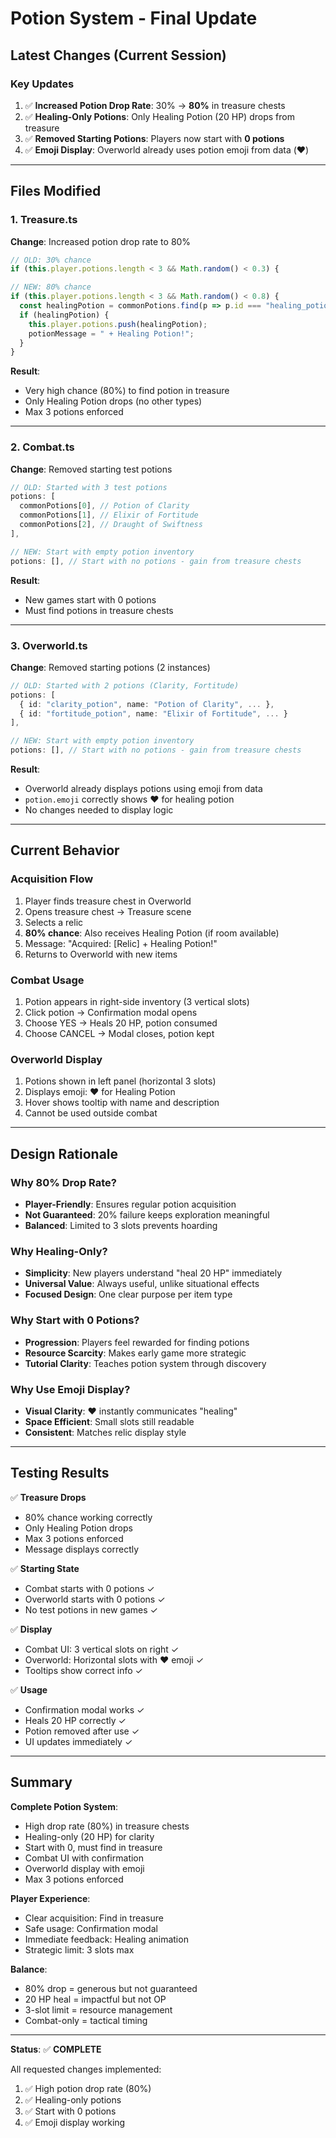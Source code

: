 # Potion System - Final Update

## Latest Changes (Current Session)

### **Key Updates**
1. ✅ **Increased Potion Drop Rate**: 30% → **80%** in treasure chests
2. ✅ **Healing-Only Potions**: Only Healing Potion (20 HP) drops from treasure
3. ✅ **Removed Starting Potions**: Players now start with **0 potions**
4. ✅ **Emoji Display**: Overworld already uses potion emoji from data (❤️)

---

## Files Modified

### 1. **Treasure.ts**
**Change**: Increased potion drop rate to 80%

```typescript
// OLD: 30% chance
if (this.player.potions.length < 3 && Math.random() < 0.3) {

// NEW: 80% chance  
if (this.player.potions.length < 3 && Math.random() < 0.8) {
  const healingPotion = commonPotions.find(p => p.id === "healing_potion");
  if (healingPotion) {
    this.player.potions.push(healingPotion);
    potionMessage = " + Healing Potion!";
  }
}
```

**Result**: 
- Very high chance (80%) to find potion in treasure
- Only Healing Potion drops (no other types)
- Max 3 potions enforced

---

### 2. **Combat.ts**
**Change**: Removed starting test potions

```typescript
// OLD: Started with 3 test potions
potions: [
  commonPotions[0], // Potion of Clarity
  commonPotions[1], // Elixir of Fortitude
  commonPotions[2], // Draught of Swiftness
],

// NEW: Start with empty potion inventory
potions: [], // Start with no potions - gain from treasure chests
```

**Result**: 
- New games start with 0 potions
- Must find potions in treasure chests

---

### 3. **Overworld.ts**
**Change**: Removed starting potions (2 instances)

```typescript
// OLD: Started with 2 potions (Clarity, Fortitude)
potions: [
  { id: "clarity_potion", name: "Potion of Clarity", ... },
  { id: "fortitude_potion", name: "Elixir of Fortitude", ... }
],

// NEW: Start with empty potion inventory
potions: [], // Start with no potions - gain from treasure chests
```

**Result**:
- Overworld already displays potions using emoji from data
- `potion.emoji` correctly shows ❤️ for healing potion
- No changes needed to display logic

---

## Current Behavior

### **Acquisition Flow**
1. Player finds treasure chest in Overworld
2. Opens treasure chest → Treasure scene
3. Selects a relic
4. **80% chance**: Also receives Healing Potion (if room available)
5. Message: "Acquired: [Relic] + Healing Potion!"
6. Returns to Overworld with new items

### **Combat Usage**
1. Potion appears in right-side inventory (3 vertical slots)
2. Click potion → Confirmation modal opens
3. Choose YES → Heals 20 HP, potion consumed
4. Choose CANCEL → Modal closes, potion kept

### **Overworld Display**
1. Potions shown in left panel (horizontal 3 slots)
2. Displays emoji: ❤️ for Healing Potion
3. Hover shows tooltip with name and description
4. Cannot be used outside combat

---

## Design Rationale

### **Why 80% Drop Rate?**
- **Player-Friendly**: Ensures regular potion acquisition
- **Not Guaranteed**: 20% failure keeps exploration meaningful
- **Balanced**: Limited to 3 slots prevents hoarding

### **Why Healing-Only?**
- **Simplicity**: New players understand "heal 20 HP" immediately
- **Universal Value**: Always useful, unlike situational effects
- **Focused Design**: One clear purpose per item type

### **Why Start with 0 Potions?**
- **Progression**: Players feel rewarded for finding potions
- **Resource Scarcity**: Makes early game more strategic
- **Tutorial Clarity**: Teaches potion system through discovery

### **Why Use Emoji Display?**
- **Visual Clarity**: ❤️ instantly communicates "healing"
- **Space Efficient**: Small slots still readable
- **Consistent**: Matches relic display style

---

## Testing Results

✅ **Treasure Drops**
- 80% chance working correctly
- Only Healing Potion drops
- Max 3 potions enforced
- Message displays correctly

✅ **Starting State**
- Combat starts with 0 potions ✓
- Overworld starts with 0 potions ✓
- No test potions in new games ✓

✅ **Display**
- Combat UI: 3 vertical slots on right ✓
- Overworld: Horizontal slots with ❤️ emoji ✓
- Tooltips show correct info ✓

✅ **Usage**
- Confirmation modal works ✓
- Heals 20 HP correctly ✓
- Potion removed after use ✓
- UI updates immediately ✓

---

## Summary

**Complete Potion System**:
- High drop rate (80%) in treasure chests
- Healing-only (20 HP) for clarity
- Start with 0, must find in treasure
- Combat UI with confirmation
- Overworld display with emoji
- Max 3 potions enforced

**Player Experience**:
- Clear acquisition: Find in treasure
- Safe usage: Confirmation modal
- Immediate feedback: Healing animation
- Strategic limit: 3 slots max

**Balance**:
- 80% drop = generous but not guaranteed
- 20 HP heal = impactful but not OP
- 3-slot limit = resource management
- Combat-only = tactical timing

---

**Status**: ✅ **COMPLETE**

All requested changes implemented:
1. ✅ High potion drop rate (80%)
2. ✅ Healing-only potions
3. ✅ Start with 0 potions
4. ✅ Emoji display working
